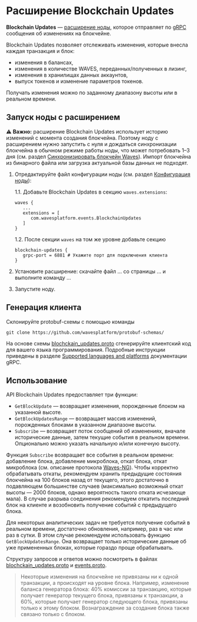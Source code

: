 # Расширение Blockchain Updates

**Blockchain Updates** — [расширение ноды](/ru/waves-node/extensions/), которое отправляет по [gRPC](https://en.wikipedia.org/wiki/GRPC) сообщения об изменениях на блокчейне.

Blockchain Updates позволяет отслеживать изменения, которые внесла каждая транзакция и блок:

* изменения в балансах,
* изменения в количестве WAVES, переданных/полученных в лизинг,
* изменения в хранилищах данных аккаунтов,
* выпуск токенов и изменение параметров токенов.

Получать изменения можно по заданному диапазону высоты или в реальном времени.

## Запуск ноды с расширением

:warning: **Важно:** расширение Blockchain Updates использует историю изменений с момента создания блокчейна. Поэтому ноду с расширением нужно запустить с нуля и дождаться синхронизации блокчейна в обычном режиме работы ноды, что может потребовать 1–3 дня (см. раздел [Синхронизировать блокчейн Waves](/ru/waves-node/options-for-getting-actual-blockchain/)). Импорт блокчейна из бинарного файла или загрузка актуальной базы данных не подходят.

1. Отредактируйте файл конфигурации ноды (см. раздел [Конфигурация ноды](/ru/waves-node/node-configuration)):

   1.1. Добавьте Blockchain Updates в секцию `waves.extensions`:
   
   ```
   waves {
      ...
      extensions = [
         com.wavesplatform.events.BlockchainUpdates
      ]
   }
   ```

   1.2. После секции `waves` на том же уровне добавьте секцию

   ```
   blockchain-updates {
      grpc-port = 6881 # Укажите порт для подключения клиента
   }
   ```

2. Установите расширение: скачайте файл ... со страницы ... и выполните команду ...

3. Запустите ноду.

<!--
### Установка с помощью DEB-пакета

1.&nbsp;Скачайте DEB-пакет со страницы [Releases](https://github.com/wavesplatform/Waves/releases) (секция Assets) на GitHub. Для Mainnet это файл `grpc-server_{номер версии}_all.deb`, для Testnet — `grpc-server-testnet_{номер версии}_all.deb`.

2.&nbsp;Установите пакет с помощью команды:

```bash
sudo dpkg -i grpc-server_{номер версии}_all.deb
```

3.&nbsp;В файл конфигурации добавьте следующую строку:

```bash
waves.extensions += com.wavesplatform.api.grpc.GRPCServerExtension
```

Для Mainnet файл конфигурации находится по адресу `/etc/waves/waves.conf`, для Testnet — `/etc/waves-testnet/waves.conf`.

4.&nbsp;Перезапустите ноду.

Если нода запущена в Mainnet, выполните команду:

```bash
sudo systemctl restart waves
```

Если нода запущена в Testnet, выполните команду:

```bash
sudo systemctl restart waves-testnet
```

### Установка с помощью ZIP-файла

1.&nbsp;Скачайте ZIP-файл `grpc-server-{номер версии}.zip` со страницы [Releases](https://github.com/wavesplatform/Waves/releases) (секция Assets) на GitHub.

2.&nbsp;Распакуйте архив в папку с JAR-файлом ноды.

3.&nbsp;Создайте новый файл конфигурации или откройте существующий и добавьте в него строчку:

```bash
waves.extensions += com.wavesplatform.api.grpc.GRPCServerExtension
```

4.&nbsp;Выполните команду:

```bash
java -cp 'waves-all-1.0.0.jar:grpc-server-1.0.0/lib/*' com.wavesplatform.Application {название файла конфигурации}.conf
```
-->

## Генерация клиента

Склонируйте protobuf-схемы с помощью команды

```
git clone https://github.com/wavesplatform/protobuf-schemas/
```

На основе схемы [blochckain_updates.proto](https://github.com/wavesplatform/protobuf-schemas/blob/master/proto/waves/events/grpc/blockchain_updates.proto) сгенерируйте клиентский код для вашего языка программирования. Подробные инструкции приведены в разделе [Supported languages and platforms](https://www.grpc.io/docs/languages/) документации gRPC.

## Использование

API Blockchain Updates предоставляет три функции:
* `GetBlockUpdate` — возвращает изменения, порожденные блоком на указанной высоте.
* `GetBlockUpdatesRange` — возвращает массив изменений, порожденных блоками в указанном диапазоне высоты.
* `Subscribe` — возвращает поток сообщений об изменениях, вначале исторические данные, затем текущие события в реальном времени. Опционально можно указать начальную и/или конечную высоту.

Функция `Subscribe` возвращает все события в реальном времени: добавление блока, добавление микроблока, откат блока, откат микроблока (см. описание протокола [Waves-NG](/en/blockchain/waves-protocol/waves-ng-protocol)). Чтобы корректно обрабатывать откаты, рекомендуем хранить предыдущие состояния блокчейна на 100 блоков назад от текущего, этого достаточно в подавляющем большинстве случаев (максимально возможный откат высоты — 2000 блоков, однако вероятность такого отката исчезающе мала). В случае разрыва соединения рекомендуем откатить последний блок на клиенте и возобновить получение событий с предыдущего блока.

Для некоторых аналитических задач не требуется получение событий в реальном времени, достаточно обновления, например, раз в час или раз в сутки. В этом случае рекомендуем использовать функцию `GetBlockUpdatesRange`. Она возвращает только исторические данные об уже примененных блоках, которые гораздо проще обрабатывать.

Структуру запросов и ответов можно посмотреть в файлах [blochckain_updates.proto](https://github.com/wavesplatform/protobuf-schemas/blob/master/proto/waves/events/grpc/blockchain_updates.proto) и [events.proto](https://github.com/wavesplatform/protobuf-schemas/blob/master/proto/waves/events/events.proto).

> Некоторые изменения на блокчейне не привязаны ни к одной транзакции, а происходят на уровне блока. Например, изменение баланса генератора блока: 40% комиссии за транзакцию, которые получает генератор текущего блока, привязаны к транзакции, а 60%, которые получает генератор следующего блока, привязаны только к этому блоком. Вознаграждение за создание блока также связано только с блоком.
